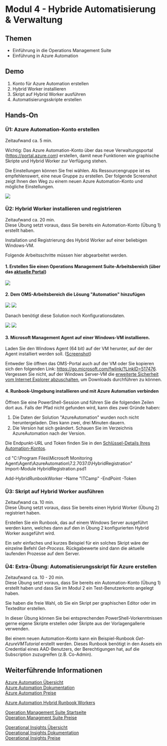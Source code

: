 # Modul 4 - Hybride Automatisierung & Verwaltung
## Themen
* Einführung in die Operations Management Suite
* Einführung in Azure Automation

## Demo

1. Konto für Azure Automation erstellen  
2. Hybrid Worker installieren  
3. Skript auf Hybrid Worker ausführen  
4. Automatisierungsskripte erstellen

## Hands-On

### Ü1: Azure Automation-Konto erstellen
Zeitaufwand ca. 5 min.

Wichtig: Das Azure Automation-Konto über das neue Verwaltungsportal (https://portal.azure.com) erstellen, 
damit neue Funktionen wie graphische Skripte und Hybrid Worker zur Verfügung stehen.

Die Einstellungen können Sie frei wählen. Als Ressourcengruppe ist es empfehlenswert, eine neue Gruppe zu erstellen. 
Der folgende Screenshot zeigt Ihnen den Weg zu einem neuen Azure Automation-Konto und mögliche Einstellungen.

<img src="../images/create_automation_account.png">

### Ü2: Hybrid Worker installieren und registrieren
Zeitaufwand ca. 20 min.  
Diese Übung setzt voraus, dass Sie bereits ein Automation-Konto (Übung 1) erstellt haben.

Installation und Registrierung des Hybrid Worker auf einer beliebigen Windows-VM.

Folgende Arbeitsschritte müssen hier abgearbeitet werden.

#### 1. Erstellen Sie einen Operations Management Suite-Arbeitsbereich (über das [aktuelle Portal](https://manage.windowsazure.com/))   

<img src="../images/create_operational_insights_account.png">

#### 2. Dem OMS-Arbeitsbereich die Lösung "Automation" hinzufügen

<img src="../images/oms_add_solutions_tile.png">
<img src="../images/oms_add_automation_solution.png">

Danach benötigt diese Solution noch Konfigurationsdaten.

<img src="../images/oms_automation_solution_needs_configuration.png">
<img src="../images/oms_automation_solution_configuration.png">

#### 3. Microsoft Management Agent auf einer Windows-VM installieren.

Laden Sie den Windows Agent (64 bit) auf der VM herunter, auf der der Agent installiert werden soll. 
([Screenshot](../images/oms_download_agent.png))

Entweder Sie öffnen das OMS-Portal auch auf der VM oder Sie kopieren sich den folgenden Link: https://go.microsoft.com/fwlink/?LinkID=517476.  
Vergessen Sie nicht, auf der Windows Server-VM die 
[erweiterte Sicherheit vom Internet Explorer abzuschalten](../images/deactivate_hard_admin.png), um Downloads durchführen zu können.

#### 4. Runbook-Umgebung installieren und mit Azure Automation verbinden

Öffnen Sie eine PowerShell-Session und führen Sie die folgenden Zeilen dort aus. Falls der Pfad nicht gefunden wird, kann dies zwei Gründe haben:  
1. Die Daten der Solution "AzureAutomation" wurden noch nicht heruntergeladen. Dies kann zwei, drei Minuten dauern.
2. Die Version hat sich geändert. Schauen Sie im Verzeichnis AzureAutomation nach der Version.

Die Endpunkt-URL und Token finden Sie in den [Schlüssel-Details Ihres Automation-Kontos](../images/automation_account_credentials.png).

cd "C:\Program Files\Microsoft Monitoring Agent\Agent\AzureAutomation\7.2.7037.0\HybridRegistration"  
Import-Module HybridRegistration.psd1

Add-HybridRunbookWorker –Name "ITCamp" -EndPoint <Url> -Token <String>

### Ü3: Skript auf Hybrid Worker ausführen
Zeitaufwand ca. 10 min.  
Diese Übung setzt voraus, dass Sie bereits einen Hybrid Worker (Übung 2) registriert haben.

Erstellen Sie ein Runbook, das auf einem Windows Server ausgeführt werden kann, welches dann 
auf den in Übung 2 konfigurierten Hybrid Worker ausgeführt wird.

Ein sehr einfaches und kurzes Beispiel für ein solches Skript wäre der einzelne Befehl *Get-Process*. 
Rückgabewerte sind dann die aktuelle laufenden Prozesse auf dem Server.

### Ü4: Extra-Übung: Automatisierungsskript für Azure erstellen
Zeitaufwand ca. 10 - 20 min.  
Diese Übung setzt voraus, dass Sie bereits ein Automation-Konto (Übung 1) erstellt haben und dass Sie im Modul 2 ein Test-Benutzerkonto angelegt haben.

Sie haben die freie Wahl, ob Sie ein Skript per graphischen Editor oder im Texteditor erstellen.

In dieser Übung können Sie bei entsprechenden PowerShell-Vorkenntnissen gerne eigene Skripte erstellen oder 
Skripte aus der Vorlagengallerie verwenden.

Bei einem neuen Automation-Konto kann ein Beispiel-Runbook *Get-AzureVMTutorial* erstellt werden. 
Dieses Runbook benötigt in den Assets ein Credential eines AAD-Benutzers, der Berechtigungen hat, 
auf die Subscription zuzugreifen (z.B. Co-Admin). 

## Weiterführende Informationen

[Azure Automation Übersicht](https://azure.microsoft.com/de-de/services/automation/)  
[Azure Automation Dokumentation](https://azure.microsoft.com/de-de/documentation/services/automation/)  
[Azure Automation Preise](https://azure.microsoft.com/de-de/pricing/details/automation/)

[Azure Automation Hybrid Runbook Workers](https://azure.microsoft.com/de-de/documentation/articles/automation-hybrid-runbook-worker/)

[Operation Management Suite Startseite](http://www.microsoft.com/oms/)  
[Operation Managment Suite Preise](https://www.microsoft.com/de-de/server-cloud/operations-management-suite/pricing.aspx)

[Operational Insights Übersicht](https://azure.microsoft.com/de-de/services/operational-insights/)  
[Operational Insights Dokumentation](https://azure.microsoft.com/de-de/documentation/services/operational-insights/)  
[Operational Insights Preise](https://azure.microsoft.com/de-de/pricing/details/operational-insights/)